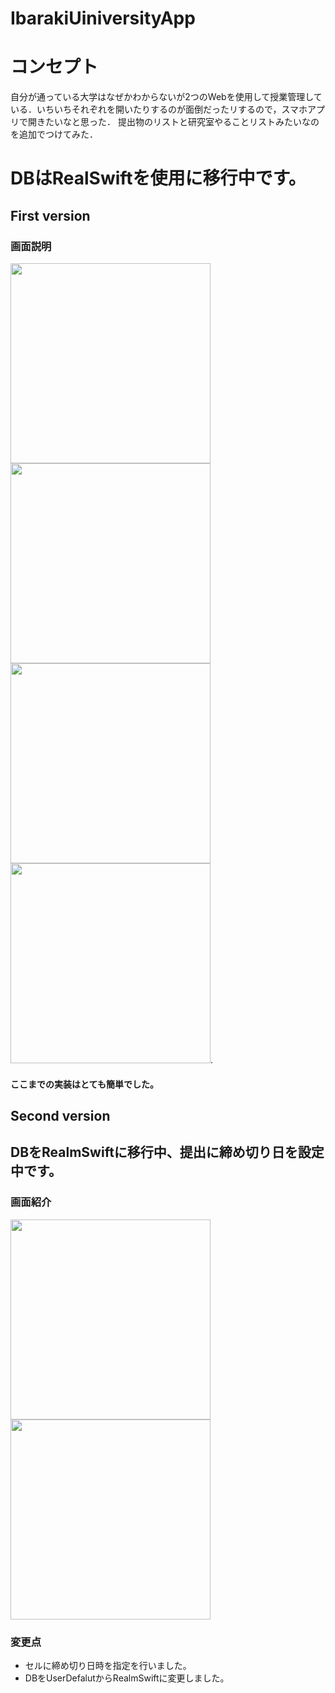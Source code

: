 # IbarakiUiniversityApp

# コンセプト
自分が通っている大学はなぜかわからないが2つのWebを使用して授業管理している．いちいちそれぞれを開いたりするのが面倒だったリするので，スマホアプリで開きたいなと思った．
提出物のリストと研究室やることリストみたいなのを追加でつけてみた．

# DBはRealSwiftを使用に移行中です。

## First version
### 画面説明
<img src="https://user-images.githubusercontent.com/48234687/136721374-ca8c684d-b2d3-47e2-80c8-fba90021d617.jpeg" width="320px">
<img src="https://user-images.githubusercontent.com/48234687/136721377-dd9a9030-25ec-4286-a051-4ba4f549bba9.jpeg" width="320px">
<img src="https://user-images.githubusercontent.com/48234687/136721381-ccfaa472-aac9-490c-8ab6-099eef0d8f19.jpeg" width="320px">
<img src="https://user-images.githubusercontent.com/48234687/136721384-c0fadbc4-58d7-41a1-a36b-813099646899.jpeg" width="320px">. 

#### ここまでの実装はとても簡単でした。

## Second version

## DBをRealmSwiftに移行中、提出に締め切り日を設定中です。
### 画面紹介
<img src="https://user-images.githubusercontent.com/48234687/162731532-ac2aa797-72db-41fa-9580-078ca259cef9.png" width="320px">
<img src="https://user-images.githubusercontent.com/48234687/162731698-9921a9e9-543b-49ed-9ed0-f1dda15a957c.png" width="320px">

### 変更点

- セルに締め切り日時を指定を行いました。
- DBをUserDefalutからRealmSwiftに変更しました。

